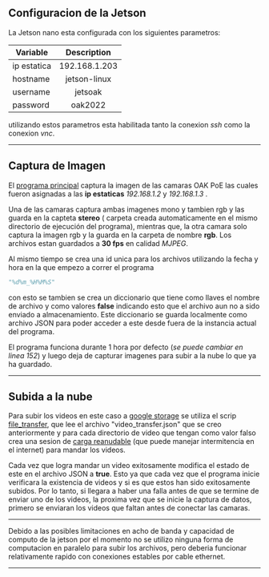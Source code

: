 ## Configuracion de la Jetson
La Jetson nano esta configurada con los siguientes parametros:

|Variable | Description|
|---|:---:|
|ip estatica | 192.168.1.203|
|hostname | jetson-linux|
|username | jetsoak |
|password | oak2022 |

utilizando estos parametros esta habilitada tanto la conexion *ssh* como la conexion *vnc*.

---
## Captura de Imagen

El [programa principal](main.py) captura la imagen de las camaras OAK PoE las cuales fueron asignadas a las **ip estaticas** *192.168.1.2* y *192.168.1.3* .

 Una de las camaras captura ambas imagenes mono y tambien rgb y las guarda en la capteta **stereo** ( carpeta creada automaticamente en el mismo directorio de ejecución del programa), mientras que, la otra camara solo captura la imagen rgb y la guarda en la carpeta de nombre **rgb**. Los archivos estan guardados a **30 fps** en calidad *MJPEG*.

 Al mismo tiempo se  crea una id unica para los archivos utilizando la fecha y hora en la que empezo a correr el programa
 ```python
 "%d%m_%H%M%S"
 ```
con esto se tambien se crea un diccionario que tiene como llaves el nombre de archivo y como valores **false** indicando esto que el archivo aun no a sido enviado a almacenamiento. Este diccionario se guarda localmente como archivo JSON para poder acceder a este desde fuera de la instancia actual del programa.

El programa funciona durante 1 hora por defecto (*se puede cambiar en linea 152*) y luego deja de capturar imagenes para subir a la nube lo que ya ha guardado.

---
## Subida a la nube
Para subir los videos en este caso a [google storage](https://cloud.google.com/storage) se utiliza el scrip [file_transfer](file_transfer.py), que lee el archivo "video_transfer.json" que se creo anteriormente y para cada directorio de video que tengan como valor falso crea una sesion de [carga reanudable](upload_to_google.py) (que puede manejar intermitencia en el internet) para mandar los videos.

Cada vez que logra mandar un video exitosamente modifica el estado de este en el archivo JSON a **true**. Esto ya que cada vez que el programa inicie verificara la existencia de videos y si es que estos han sido exitosamente subidos. Por lo tanto, si llegara a haber una falla antes de que se termine de enviar uno de los videos, la proxima vez que se inicie la captura de datos, primero se enviaran los videos que faltan antes de conectar las camaras.

---
Debido a las posibles limitaciones en acho de banda y capacidad de computo de la jetson 
por el momento no se utilizo ninguna forma de computacion en paralelo para subir los archivos, pero deberia funcionar relativamente rapido con conexiones estables por cable ethernet.

---







